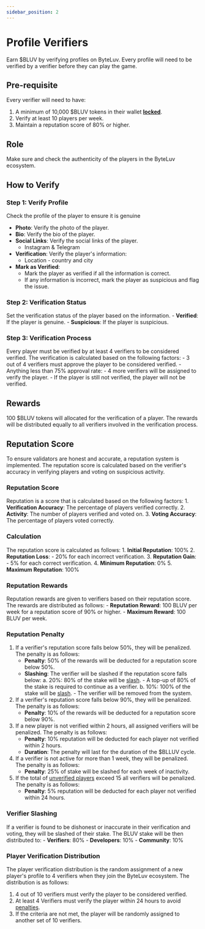 ```yaml
---
sidebar_position: 2
---
```


# Profile Verifiers

Earn $BLUV by verifying profiles on ByteLuv. Every profile will need to be verified by a verifier before they can play the game.

## Pre-requisite

Every verifier will need to have:
1. A minimum of 10,000 \$BLUV tokens in their wallet **[locked](../byteLuv-tutorial/terminologies-of-byteluv.md#lock)**.
2. Verify at least 10 players per week.
3. Maintain a reputation score of 80% or higher.

## Role

Make sure and check the authenticity of the players in the ByteLuv ecosystem.

## How to Verify

### Step 1: Verify Profile

Check the profile of the player to ensure it is genuine
  - **Photo**: Verify the photo of the player.
  - **Bio**: Verify the bio of the player.
  - **Social Links**: Verify the social links of the player.
      - Instagram & Telegram
  - **Verification**: Verify the player's information:
      - Location - country and city
  - **Mark as Verified**: 
      - Mark the player as verified if all the information is correct.
      - If any information is incorrect, mark the player as suspicious and flag the issue.

### Step 2: Verification Status

Set the verification status of the player based on the information.
    - **Verified**: If the player is genuine.
    - **Suspicious**: If the player is suspicious.

### Step 3: Verification Process
Every player must be verified by at least 4 verifiers to be considered verified. The verification is calculated based on the following factors:
    - 3 out of 4 verifiers must approve the player to be considered verified.
    - Anything less than 75% approval rate:
      - 4 more verifiers will be assigned to verify the player.
      - If the player is still not verified, the player will not be verified.
  
## Rewards
100 \$BLUV tokens will allocated for the verification of a player. The rewards will be distributed equally to all verifiers involved in the verification process.

## Reputation Score
To ensure validators are honest and accurate, a reputation system is implemented. The reputation score is calculated based on the verifier's accuracy in verifying players and voting on suspicious activity.

### Reputation Score
Reputation is a score that is calculated based on the following factors:
    1. **Verification Accuracy**: The percentage of players verified correctly.
    2. **Activity**: The number of players verified and voted on.
    3. **Voting Accuracy**: The percentage of players voted correctly.

### Calculation
The reputation score is calculated as follows:
    1. **Initial Reputation**: 100%
    2. **Reputation Loss**: 
        - 20% for each incorrect verification.
    3. **Reputation Gain**: 
        - 5% for each correct verification.
    4. **Minimum Reputation**: 0%
    5. **Maximum Reputation**: 100%

### Reputation Rewards
Reputation rewards are given to verifiers based on their reputation score. The rewards are distributed as follows:
    - **Reputation Reward**: 100 BLUV per week for a reputation score of 90% or higher.
    - **Maximum Reward**: 100 BLUV per week.

### Reputation Penalty
1. If a verifier's reputation score falls below 50%, they will be penalized. The penalty is as follows:
    - **Penalty**: 50% of the rewards will be deducted for a reputation score below 50%.
    - **Slashing**: The verifier will be slashed if the reputation score falls below:
        a. 20%: 80% of the stake will be [slash](#verifier-slashing).
            - A top-up of 80% of the stake is required to continue as a verifier.
        b. 10%: 100% of the stake will be [slash](#verifier-slashing).
            - The verifier will be removed from the system.
2. If a verifier's reputation score falls below 90%, they will be penalized. The penalty is as follows:
    - **Penalty**: 10% of the rewards will be deducted for a reputation score below 90%.
3. If a new player is not verified within 2 hours, all assigned verifiers will be penalized. The penalty is as follows:
    - **Penalty**: 10% reputation will be deducted for each player not verified within 2 hours.
    - **Duration**: The penalty will last for the duration of the \$BLLUV cycle.
4. If a verifier is not active for more than 1 week, they will be penalized. The penalty is as follows:
    - **Penalty**: 25% of stake will be slashed for each week of inactivity.
5. If the total of [unverified players](#player-verification-distribution) exceed 15 all verifiers will be penalized. The penalty is as follows:
    - **Penalty**: 5% reputation will be deducted for each player not verified within 24 hours.

### Verifier Slashing
If a verifier is found to be dishonest or inaccurate in their verification and voting, they will be slashed of their stake. The BLUV stake will be then distributed to:
    - **Verifiers**: 80%
    - **Developers**: 10%
    - **Community**: 10%

### Player Verification Distribution
The player verification distribution is the random assignment of a new player's profile to 4 verifiers when they join the ByteLuv ecosystem. The distribution is as follows:
1. 4 out of 10 verifiers must verify the player to be considered verified.
2. At least 4 Verifiers must verify the player within 24 hours to avoid [penalties](#reputation-penalty).
3. If the criteria are not met, the player will be randomly assigned to another set of 10 verifiers.
